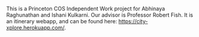 This is a Princeton COS Independent Work project for Abhinaya Raghunathan and Ishani Kulkarni. Our advisor is Professor Robert Fish. It is an itinerary webapp, and can be found here: https://city-xplore.herokuapp.com/. 
